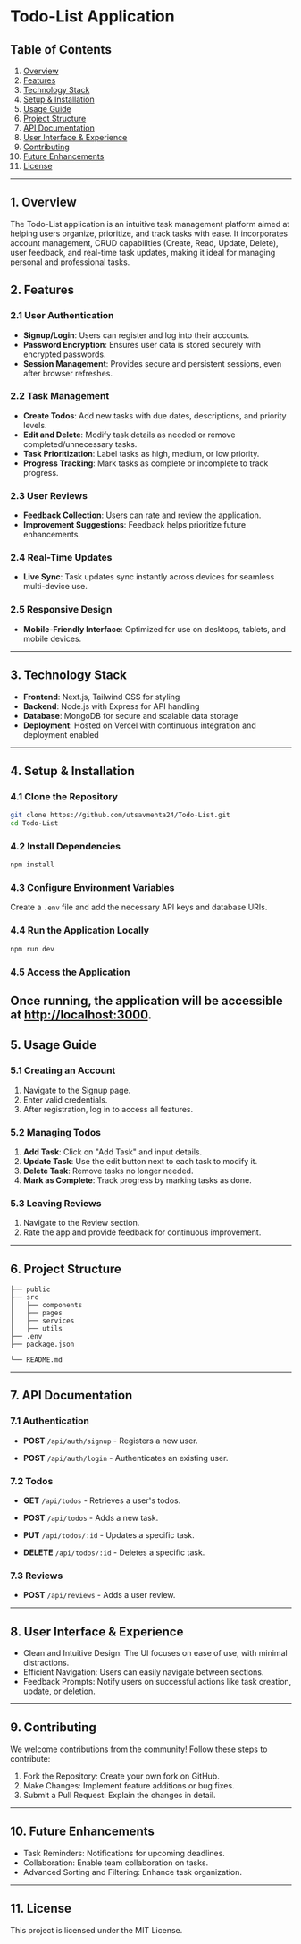 # Todo-List Application

## Table of Contents

1. [Overview](#overview)
2. [Features](#features)
3. [Technology Stack](#technology-stack)
4. [Setup & Installation](#setup--installation)
5. [Usage Guide](#usage-guide)
6. [Project Structure](#project-structure)
7. [API Documentation](#api-documentation)
8. [User Interface & Experience](#user-interface--experience)
9. [Contributing](#contributing)
10. [Future Enhancements](#future-enhancements)
11. [License](#license)

---

## 1. Overview

The Todo-List application is an intuitive task management platform aimed at helping users organize, prioritize, and track tasks with ease. It incorporates account management, CRUD capabilities (Create, Read, Update, Delete), user feedback, and real-time task updates, making it ideal for managing personal and professional tasks.

## 2. Features

### 2.1 User Authentication

- **Signup/Login**: Users can register and log into their accounts.
- **Password Encryption**: Ensures user data is stored securely with encrypted passwords.
- **Session Management**: Provides secure and persistent sessions, even after browser refreshes.

### 2.2 Task Management

- **Create Todos**: Add new tasks with due dates, descriptions, and priority levels.
- **Edit and Delete**: Modify task details as needed or remove completed/unnecessary tasks.
- **Task Prioritization**: Label tasks as high, medium, or low priority.
- **Progress Tracking**: Mark tasks as complete or incomplete to track progress.

### 2.3 User Reviews

- **Feedback Collection**: Users can rate and review the application.
- **Improvement Suggestions**: Feedback helps prioritize future enhancements.

### 2.4 Real-Time Updates

- **Live Sync**: Task updates sync instantly across devices for seamless multi-device use.

### 2.5 Responsive Design

- **Mobile-Friendly Interface**: Optimized for use on desktops, tablets, and mobile devices.

---

## 3. Technology Stack

- **Frontend**: Next.js, Tailwind CSS for styling
- **Backend**: Node.js with Express for API handling
- **Database**: MongoDB for secure and scalable data storage
- **Deployment**: Hosted on Vercel with continuous integration and deployment enabled

---

## 4. Setup & Installation

### 4.1 Clone the Repository

```bash
git clone https://github.com/utsavmehta24/Todo-List.git
cd Todo-List
```

### 4.2 Install Dependencies
```bash
npm install
```

### 4.3 Configure Environment Variables
Create a `.env` file and add the necessary API keys and database URIs.

### 4.4 Run the Application Locally
```bash
npm run dev
```

### 4.5 Access the Application

Once running, the application will be accessible at [http://localhost:3000](http://localhost:3000).
---

## 5. Usage Guide
### 5.1 Creating an Account

1. Navigate to the Signup page.
2. Enter valid credentials.
3. After registration, log in to access all features.

### 5.2 Managing Todos
1. **Add Task**: Click on "Add Task" and input details.
2. **Update Task**: Use the edit button next to each task to modify it.
3. **Delete Task**: Remove tasks no longer needed.
4. **Mark as Complete**: Track progress by marking tasks as done.


### 5.3 Leaving Reviews
1. Navigate to the Review section.
2. Rate the app and provide feedback for continuous improvement.
---
## 6. Project Structure
```
├── public
├── src
│   ├── components
│   ├── pages
│   ├── services
│   ├── utils
├── .env
├── package.json

└── README.md
```
---
## 7. API Documentation
### 7.1 Authentication

- **POST** `/api/auth/signup` - Registers a new user.

- **POST** `/api/auth/login` - Authenticates an existing user.

### 7.2 Todos

- **GET** `/api/todos` - Retrieves a user's todos.

- **POST** `/api/todos` - Adds a new task.

- **PUT** `/api/todos/:id` - Updates a specific task.

- **DELETE** `/api/todos/:id` - Deletes a specific task.

### 7.3 Reviews

- **POST** `/api/reviews` - Adds a user review.

---

## 8. User Interface & Experience

- Clean and Intuitive Design: The UI focuses on ease of use, with minimal distractions.
- Efficient Navigation: Users can easily navigate between sections.
- Feedback Prompts: Notify users on successful actions like task creation, update, or deletion.


---

## 9. Contributing

We welcome contributions from the community! Follow these steps to contribute:

1. Fork the Repository: Create your own fork on GitHub.
2. Make Changes: Implement feature additions or bug fixes.
3. Submit a Pull Request: Explain the changes in detail.
---

## 10. Future Enhancements

- Task Reminders: Notifications for upcoming deadlines.
- Collaboration: Enable team collaboration on tasks.
- Advanced Sorting and Filtering: Enhance task organization.
---
## 11. License
This project is licensed under the MIT License.




